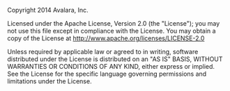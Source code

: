Copyright 2014 Avalara, Inc.

Licensed under the Apache License, Version 2.0 (the "License"); you may not use this file except in compliance with the License. You may obtain a copy of the License at
   http://www.apache.org/licenses/LICENSE-2.0

 Unless required by applicable law or agreed to in writing, software distributed under the License is distributed on an "AS IS" BASIS, WITHOUT WARRANTIES OR CONDITIONS OF ANY KIND, either express or implied. See the License for the specific language governing permissions and limitations under the License.
